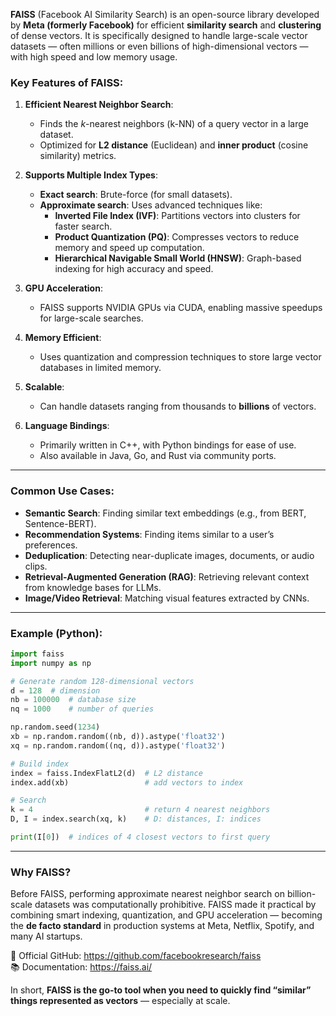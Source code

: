 **FAISS** (Facebook AI Similarity Search) is an open-source library developed by **Meta (formerly Facebook)** for efficient **similarity search** and **clustering** of dense vectors. It is specifically designed to handle large-scale vector datasets — often millions or even billions of high-dimensional vectors — with high speed and low memory usage.

### Key Features of FAISS:

1. **Efficient Nearest Neighbor Search**:

   - Finds the _k_-nearest neighbors (k-NN) of a query vector in a large dataset.
   - Optimized for **L2 distance** (Euclidean) and **inner product** (cosine similarity) metrics.

2. **Supports Multiple Index Types**:

   - **Exact search**: Brute-force (for small datasets).
   - **Approximate search**: Uses advanced techniques like:
     - **Inverted File Index (IVF)**: Partitions vectors into clusters for faster search.
     - **Product Quantization (PQ)**: Compresses vectors to reduce memory and speed up computation.
     - **Hierarchical Navigable Small World (HNSW)**: Graph-based indexing for high accuracy and speed.

3. **GPU Acceleration**:

   - FAISS supports NVIDIA GPUs via CUDA, enabling massive speedups for large-scale searches.

4. **Memory Efficient**:

   - Uses quantization and compression techniques to store large vector databases in limited memory.

5. **Scalable**:

   - Can handle datasets ranging from thousands to **billions** of vectors.

6. **Language Bindings**:
   - Primarily written in C++, with Python bindings for ease of use.
   - Also available in Java, Go, and Rust via community ports.

---

### Common Use Cases:

- **Semantic Search**: Finding similar text embeddings (e.g., from BERT, Sentence-BERT).
- **Recommendation Systems**: Finding items similar to a user’s preferences.
- **Deduplication**: Detecting near-duplicate images, documents, or audio clips.
- **Retrieval-Augmented Generation (RAG)**: Retrieving relevant context from knowledge bases for LLMs.
- **Image/Video Retrieval**: Matching visual features extracted by CNNs.

---

### Example (Python):

```python
import faiss
import numpy as np

# Generate random 128-dimensional vectors
d = 128  # dimension
nb = 100000  # database size
nq = 1000    # number of queries

np.random.seed(1234)
xb = np.random.random((nb, d)).astype('float32')
xq = np.random.random((nq, d)).astype('float32')

# Build index
index = faiss.IndexFlatL2(d)  # L2 distance
index.add(xb)                 # add vectors to index

# Search
k = 4                         # return 4 nearest neighbors
D, I = index.search(xq, k)    # D: distances, I: indices

print(I[0])  # indices of 4 closest vectors to first query
```

---

### Why FAISS?

Before FAISS, performing approximate nearest neighbor search on billion-scale datasets was computationally prohibitive. FAISS made it practical by combining smart indexing, quantization, and GPU acceleration — becoming the **de facto standard** in production systems at Meta, Netflix, Spotify, and many AI startups.

🔗 Official GitHub: https://github.com/facebookresearch/faiss  
📚 Documentation: https://faiss.ai/

In short, **FAISS is the go-to tool when you need to quickly find “similar” things represented as vectors** — especially at scale.
